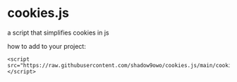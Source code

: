 # cookies.js
a script that simplifies cookies in js

how to add to your project:
```
<script src="https://raw.githubusercontent.com/shadow9owo/cookies.js/main/cookies.js"></script>
```
